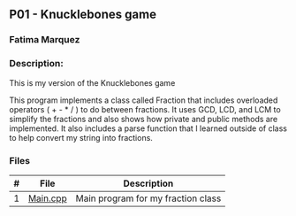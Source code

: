 ## P01 - Knucklebones game
### Fatima Marquez
### Description:

This is my version of the Knucklebones game

This program implements a class called Fraction that includes overloaded operators ( + - * / ) to do between fractions. It uses GCD, LCD, and LCM to simplify the fractions and also shows how private and public methods are implemented. It also includes a parse function that I learned outside of class to help convert my string into fractions.

### Files

|   #   | File            | Description                                        |
| :---: | --------------- | -------------------------------------------------- |
|   1   | [Main.cpp](main.cpp/) | Main program for my fraction class     |


